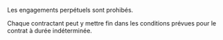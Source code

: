Les engagements perpétuels sont prohibés.

Chaque contractant peut y mettre fin dans les conditions prévues pour le contrat à durée indéterminée.
